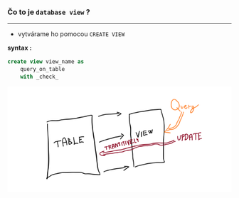 ### Čo to je ```database view``` ?

---

- vytvárame ho pomocou ```CREATE VIEW``` 

__syntax :__

```sql
create view view_name as 
	query_on_table
	with _check_
```

![data_views](../data_obrazky/data_views.png)